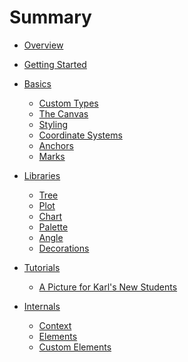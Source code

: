 # Summary

- [Overview](overview.md)

- [Getting Started](getting-started.md)

- [Basics](basics/basics.md)
  - [Custom Types](basics/custom-types.md)
  - [The Canvas](basics/canvas.md)
  - [Styling](basics/styling.md)
  - [Coordinate Systems](basics/coordinate-systems.md)
  - [Anchors](basics/anchors.md)
  - [Marks](basics/marks.md)

- [Libraries](libraries/libraries.md)
  - [Tree](libraries/tree.md)
  - [Plot](libraries/plot.md)
  - [Chart]()
  - [Palette]()
  - [Angle]()
  - [Decorations]()

- [Tutorials]()
  - [A Picture for Karl's New Students](tutorials/karl.md)


- [Internals](internals/internals.md)
  - [Context]()
  - [Elements]()
  - [Custom Elements]()

